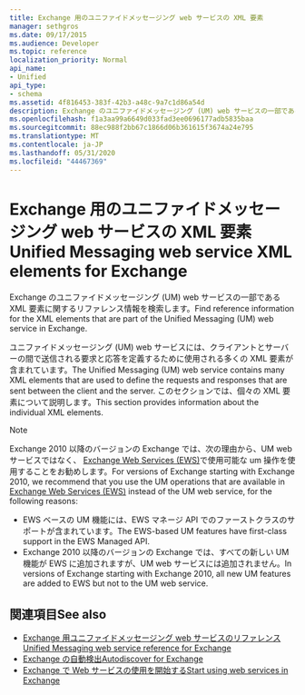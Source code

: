 ```yaml
---
title: Exchange 用のユニファイドメッセージング web サービスの XML 要素
manager: sethgros
ms.date: 09/17/2015
ms.audience: Developer
ms.topic: reference
localization_priority: Normal
api_name:
- Unified
api_type:
- schema
ms.assetid: 4f816453-383f-42b3-a48c-9a7c1d86a54d
description: Exchange のユニファイドメッセージング (UM) web サービスの一部である XML 要素に関するリファレンス情報を検索します。
ms.openlocfilehash: f1a3aa99a6649d033fad3ee0696177adb5835baa
ms.sourcegitcommit: 88ec988f2bb67c1866d06b361615f3674a24e795
ms.translationtype: MT
ms.contentlocale: ja-JP
ms.lasthandoff: 05/31/2020
ms.locfileid: "44467369"
---
```

# <a name="unified-messaging-web-service-xml-elements-for-exchange"></a><span data-ttu-id="3ab95-103">Exchange 用のユニファイドメッセージング web サービスの XML 要素</span><span class="sxs-lookup"><span data-stu-id="3ab95-103">Unified Messaging web service XML elements for Exchange</span></span>

<span data-ttu-id="3ab95-104">Exchange のユニファイドメッセージング (UM) web サービスの一部である XML 要素に関するリファレンス情報を検索します。</span><span class="sxs-lookup"><span data-stu-id="3ab95-104">Find reference information for the XML elements that are part of the Unified Messaging (UM) web service in Exchange.</span></span>
  
<span data-ttu-id="3ab95-105">ユニファイドメッセージング (UM) web サービスには、クライアントとサーバーの間で送信される要求と応答を定義するために使用される多くの XML 要素が含まれています。</span><span class="sxs-lookup"><span data-stu-id="3ab95-105">The Unified Messaging (UM) web service contains many XML elements that are used to define the requests and responses that are sent between the client and the server.</span></span> <span data-ttu-id="3ab95-106">このセクションでは、個々の XML 要素について説明します。</span><span class="sxs-lookup"><span data-stu-id="3ab95-106">This section provides information about the individual XML elements.</span></span>
  
> [!NOTE]
> <span data-ttu-id="3ab95-107">Exchange 2010 以降のバージョンの Exchange では、次の理由から、UM web サービスではなく、 [Exchange Web Services (EWS)](https://msdn.microsoft.com/library/60285497-0c4e-4e51-84e1-34dd6d89a5d8%28Office.15%29.aspx)で使用可能な um 操作を使用することをお勧めします。</span><span class="sxs-lookup"><span data-stu-id="3ab95-107">For versions of Exchange starting with Exchange 2010, we recommend that you use the UM operations that are available in [Exchange Web Services (EWS)](https://msdn.microsoft.com/library/60285497-0c4e-4e51-84e1-34dd6d89a5d8%28Office.15%29.aspx) instead of the UM web service, for the following reasons:</span></span> 
> - <span data-ttu-id="3ab95-108">EWS ベースの UM 機能には、EWS マネージ API でのファーストクラスのサポートが含まれています。</span><span class="sxs-lookup"><span data-stu-id="3ab95-108">The EWS-based UM features have first-class support in the EWS Managed API.</span></span> 
> - <span data-ttu-id="3ab95-109">Exchange 2010 以降のバージョンの Exchange では、すべての新しい UM 機能が EWS に追加されますが、UM web サービスには追加されません。</span><span class="sxs-lookup"><span data-stu-id="3ab95-109">In versions of Exchange starting with Exchange 2010, all new UM features are added to EWS but not to the UM web service.</span></span> 
  
## <a name="see-also"></a><span data-ttu-id="3ab95-110">関連項目</span><span class="sxs-lookup"><span data-stu-id="3ab95-110">See also</span></span>

- [<span data-ttu-id="3ab95-111">Exchange 用ユニファイドメッセージング web サービスのリファレンス</span><span class="sxs-lookup"><span data-stu-id="3ab95-111">Unified Messaging web service reference for Exchange</span></span>](unified-messaging-web-service-reference-for-exchange.md)
- [<span data-ttu-id="3ab95-112">Exchange の自動検出</span><span class="sxs-lookup"><span data-stu-id="3ab95-112">Autodiscover for Exchange</span></span>](../exchange-web-services/autodiscover-for-exchange.md)
- [<span data-ttu-id="3ab95-113">Exchange で Web サービスの使用を開始する</span><span class="sxs-lookup"><span data-stu-id="3ab95-113">Start using web services in Exchange</span></span>](../exchange-web-services/start-using-web-services-in-exchange.md)
    

